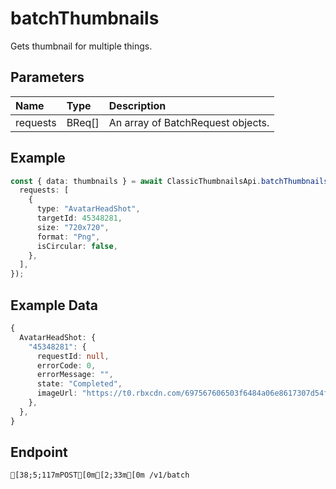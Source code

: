 
# batchThumbnails
Gets thumbnail for multiple things.


## Parameters
| Name     | Type   | Description                       |
| :------- | :----- | :-------------------------------- |
| requests | BReq[] | An array of BatchRequest objects. |



## Example
```ts copy showLineNumbers
const { data: thumbnails } = await ClassicThumbnailsApi.batchThumbnails({
  requests: [
    {
      type: "AvatarHeadShot",
      targetId: 45348281,
      size: "720x720",
      format: "Png",
      isCircular: false,
    },
  ],
}); 
```


## Example Data
```ts copy showLineNumbers
{
  AvatarHeadShot: {
    "45348281": {
      requestId: null,
      errorCode: 0,
      errorMessage: "",
      state: "Completed",
      imageUrl: "https://t0.rbxcdn.com/697567606503f6484a06e8617307d54f",
    },
  },
} 
```


## Endpoint
```ansi
[38;5;117mPOST[0m[2;33m[0m /v1/batch
```
  